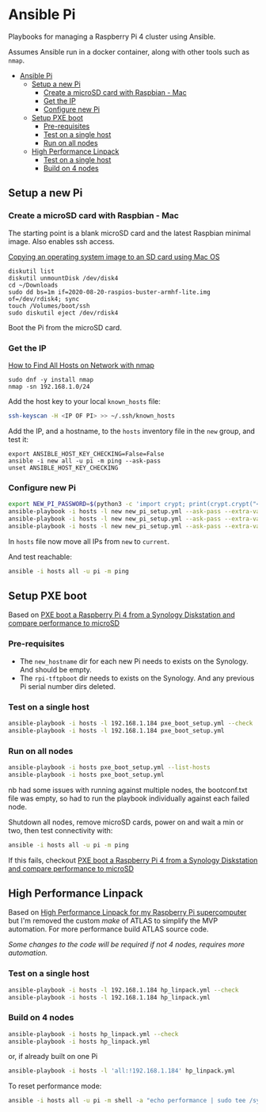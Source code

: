 # Ansible Pi

Playbooks for managing a Raspberry Pi 4 cluster using Ansible. 

Assumes Ansible run in a docker container, along with other tools such as `nmap`.

- [Ansible Pi](#ansible-pi)
  - [Setup a new Pi](#setup-a-new-pi)
    - [Create a microSD card with Raspbian - Mac](#create-a-microsd-card-with-raspbian---mac)
    - [Get the IP](#get-the-ip)
    - [Configure new Pi](#configure-new-pi)
  - [Setup PXE boot](#setup-pxe-boot)
    - [Pre-requisites](#pre-requisites)
    - [Test on a single host](#test-on-a-single-host)
    - [Run on all nodes](#run-on-all-nodes)
  - [High Performance Linpack](#high-performance-linpack)
    - [Test on a single host](#test-on-a-single-host-1)
    - [Build on 4 nodes](#build-on-4-nodes)

## Setup a new Pi

### Create a microSD card with Raspbian - Mac

The starting point is a blank microSD card and the latest Raspbian minimal image. Also enables ssh access.

[Copying an operating system image to an SD card using Mac OS](https://www.raspberrypi.org/documentation/installation/installing-images/mac.md)

```
diskutil list
diskutil unmountDisk /dev/disk4
cd ~/Downloads
sudo dd bs=1m if=2020-08-20-raspios-buster-armhf-lite.img of=/dev/rdisk4; sync
touch /Volumes/boot/ssh
sudo diskutil eject /dev/rdisk4
```

Boot the Pi from the microSD card.

### Get the IP

[How to Find All Hosts on Network with nmap](https://osxdaily.com/2018/07/24/find-all-hosts-network-nmap/)

```
sudo dnf -y install nmap
nmap -sn 192.168.1.0/24
```

Add the host key to your local `known_hosts` file:

```bash
ssh-keyscan -H <IP OF PI> >> ~/.ssh/known_hosts
```

Add the IP, and a hostname, to the `hosts` inventory file in the `new` group, and test it:

```
export ANSIBLE_HOST_KEY_CHECKING=False=False
ansible -i new all -u pi -m ping --ask-pass
unset ANSIBLE_HOST_KEY_CHECKING
```


### Configure new Pi

```bash
export NEW_PI_PASSWORD=$(python3 -c 'import crypt; print(crypt.crypt("<YOUR NEW PASSWORD>", crypt.mksalt(crypt.METHOD_SHA512)))')
ansible-playbook -i hosts -l new new_pi_setup.yml --ask-pass --extra-vars "new_pi_password=$NEW_PI_PASSWORD" --list-hosts
ansible-playbook -i hosts -l new new_pi_setup.yml --ask-pass --extra-vars "new_pi_password=$NEW_PI_PASSWORD" --check
ansible-playbook -i hosts -l new new_pi_setup.yml --ask-pass --extra-vars "new_pi_password=$NEW_PI_PASSWORD"
```

In `hosts` file now move all IPs from `new` to `current`.

And test reachable:

```bash
ansible -i hosts all -u pi -m ping
```

## Setup PXE boot

Based on [PXE boot a Raspberry Pi 4 from a Synology Diskstation and compare performance to microSD](https://mikejmcfarlane.github.io/blog/2020/09/12/PXE-boot-raspberry-pi-4-from-synology-diskstation#setting-up-the-raspberry-pi-to-pxe-boot)

### Pre-requisites

+ The `new_hostname` dir for each new Pi needs to exists on the Synology. And should be empty.
+ The `rpi-tftpboot` dir needs to exists on the Synology. And any previous Pi serial number dirs deleted.

### Test on a single host

```bash
ansible-playbook -i hosts -l 192.168.1.184 pxe_boot_setup.yml --check
ansible-playbook -i hosts -l 192.168.1.184 pxe_boot_setup.yml
```

### Run on all nodes

```bash
ansible-playbook -i hosts pxe_boot_setup.yml --list-hosts
ansible-playbook -i hosts pxe_boot_setup.yml
```

nb had some issues with running against multiple nodes, the bootconf.txt file was empty, so had to run the playbook individually against each failed node.

Shutdown all nodes, remove microSD cards, power on and wait a min or two, then test connectivity with:

```bash
ansible -i hosts all -u pi -m ping
```

If this fails, checkout [PXE boot a Raspberry Pi 4 from a Synology Diskstation and compare performance to microSD](https://mikejmcfarlane.github.io/blog/2020/09/12/PXE-boot-raspberry-pi-4-from-synology-diskstation#setting-up-the-raspberry-pi-to-pxe-boot)


## High Performance Linpack

Based on [High Performance Linpack for my Raspberry Pi supercomputer](https://mikejmcfarlane.github.io/blog/2020/09/17/High-Performance-Linpack-for-raspberry-pi-supercomputer) but I'm removed the custom _make_ of ATLAS to simplify the MVP automation. For more performance build ATLAS source code.

*Some changes to the code will be required if not 4 nodes, requires more automation.*

### Test on a single host

```bash
ansible-playbook -i hosts -l 192.168.1.184 hp_linpack.yml --check
ansible-playbook -i hosts -l 192.168.1.184 hp_linpack.yml
```

### Build on 4 nodes

```bash
ansible-playbook -i hosts hp_linpack.yml --check
ansible-playbook -i hosts hp_linpack.yml
```

or, if already built on one Pi

```bash
ansible-playbook -i hosts -l 'all:!192.168.1.184' hp_linpack.yml
```

To reset performance mode:

```bash
ansible -i hosts all -u pi -m shell -a "echo performance | sudo tee /sys/devices/system/cpu/cpu0/cpufreq/scaling_governor"
```